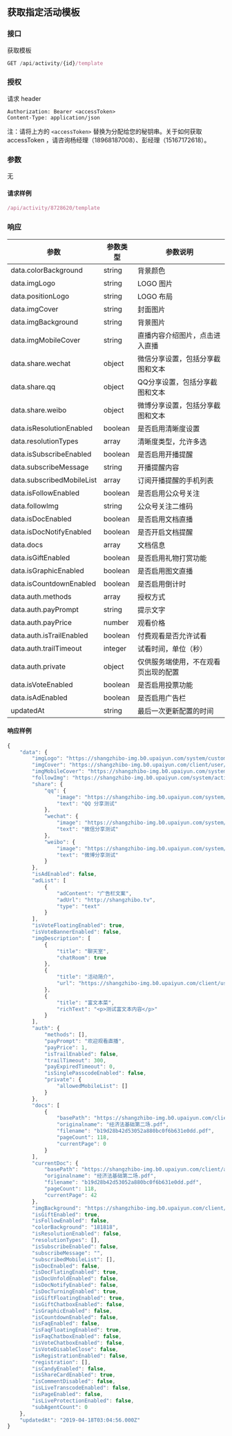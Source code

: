 ## 获取指定活动模板

### 接口

获取模板

```js
GET /api/activity/{id}/template
```

### 授权

请求 header

```
Authorization: Bearer <accessToken>
Content-Type: application/json
```

注：请将上方的 `<accessToken>` 替换为分配给您的秘钥串。关于如何获取 accessToken ，请咨询杨经理（18968187008）、彭经理（15167172618）。

### 参数

无

#### 请求样例

```js
/api/activity/8728620/template
```

### 响应

| 参数 | 参数类型 | 参数说明 |
| --- | --- | --- |
| data.colorBackground | string | 背景颜色 |
| data.imgLogo | string | LOGO 图片 |
| data.positionLogo | string | LOGO 布局 |
| data.imgCover | string | 封面图片 |
| data.imgBackground | string | 背景图片 |
| data.imgMobileCover | string | 直播内容介绍图片，点击进入直播 |
| data.share.wechat | object | 微信分享设置，包括分享截图和文本 |
| data.share.qq | object | QQ分享设置，包括分享截图和文本 |
| data.share.weibo | object | 微博分享设置，包括分享截图和文本 |
| data.isResolutionEnabled | boolean | 是否启用清晰度设置 |
| data.resolutionTypes | array | 清晰度类型，允许多选 |
| data.isSubscribeEnabled | boolean | 是否启用开播提醒 |
| data.subscribeMessage | string | 开播提醒内容 |
| data.subscribedMobileList | array | 订阅开播提醒的手机列表 |
| data.isFollowEnabled | boolean | 是否启用公众号关注 |
| data.followImg | string | 公众号关注二维码 |
| data.isDocEnabled | boolean | 是否启用文档直播 |
| data.isDocNotifyEnabled | boolean | 是否开启文档提醒 |
| data.docs | array | 文档信息 |
| data.isGiftEnabled | boolean | 是否启用礼物打赏功能 |
| data.isGraphicEnabled | boolean | 是否启用图文直播 |
| data.isCountdownEnabled | boolean | 是否启用倒计时 |
| data.auth.methods | array | 授权方式 |
| data.auth.payPrompt | string | 提示文字 |
| data.auth.payPrice | number | 观看价格 |
| data.auth.isTrailEnabled | boolean | 付费观看是否允许试看 |
| data.auth.trailTimeout | integer | 试看时间，单位（秒） |
| data.auth.private | object | 仅供服务端使用，不在观看页出现的配置 |
| data.isVoteEnabled | boolean | 是否启用投票功能 |
| data.isAdEnabled | boolean | 是否启用广告栏 |
| updatedAt | string | 最后一次更新配置的时间 |

#### 响应样例

```js
{
    "data": {
        "imgLogo": "https://shangzhibo-img.b0.upaiyun.com/system/custom/shangzhibo/logo.svg",
        "imgCover": "https://shangzhibo-img.b0.upaiyun.com/client/user/100020/1507690130834/1507690130805_01.jpg",
        "imgMobileCover": "https://shangzhibo-img.b0.upaiyun.com/system/activity/template/default-mobile-index.png",
        "followImg": "https://shangzhibo-img.b0.upaiyun.com/system/activity/template/followImg.jpg",
        "share": {
            "qq": {
                "image": "https://shangzhibo-img.b0.upaiyun.com/system/activity/template/default-share-img.png",
                "text": "QQ 分享测试"
            },
            "wechat": {
                "image": "https://shangzhibo-img.b0.upaiyun.com/system/activity/template/default-share-img.png",
                "text": "微信分享测试"
            },
            "weibo": {
                "image": "https://shangzhibo-img.b0.upaiyun.com/system/activity/template/default-share-img.png",
                "text": "微博分享测试"
            }
        },
        "isAdEnabled": false,
        "adList": [
            {
                "adContent": "广告栏文案",
                "adUrl": "http://shangzhibo.tv",
                "type": "text"
            }
        ],
        "isVoteFloatingEnabled": true,
        "isVoteBannerEnabled": false,
        "imgDescription": [
            {
                "title": "聊天室",
                "chatRoom": true
            },
            {
                "title": "活动简介",
                "url": "https://shangzhibo-img.b0.upaiyun.com/client/user/100020/1511935321718/1511935321682_01.jpg"
            },
            {
                "title": "富文本菜",
                "richText": "<p>测试富文本内容</p>"
            }
        ],
        "auth": {
            "methods": [],
            "payPrompt": "欢迎观看直播",
            "payPrice": 1,
            "isTrailEnabled": false,
            "trailTimeout": 300,
            "payExpiredTimeout": 0,
            "isSinglePasscodeEnabled": false,
            "private": {
                "allowedMobileList": []
            }
        },
        "docs": [
            {
                "basePath": "https://shangzhibo-img.b0.upaiyun.com/client/activity/5966003/doc/1556100891653",
                "originalname": "经济法基础第二场.pdf",
                "filename": "b19d28b42d53052a880bc0f6b631e0dd.pdf",
                "pageCount": 118,
                "currentPage": 0
            }
        ],
        "currentDoc": {
            "basePath": "https://shangzhibo-img.b0.upaiyun.com/client/activity/5966003/doc/1556100891653",
            "originalname": "经济法基础第二场.pdf",
            "filename": "b19d28b42d53052a880bc0f6b631e0dd.pdf",
            "pageCount": 118,
            "currentPage": 42
        },
        "imgBackground": "https://shangzhibo-img.b0.upaiyun.com/client/user/100020/1507693918419/1507693918391_08.jpg",
        "isGiftEnabled": true,
        "isFollowEnabled": false,
        "colorBackground": "181818",
        "isResolutionEnabled": false,
        "resolutionTypes": [],
        "isSubscribeEnabled": false,
        "subscribeMessage": "",
        "subscribedMobileList": [],
        "isDocEnabled": false,
        "isDocFlatingEnabled": true,
        "isDocUnfoldEnabled": false,
        "isDocNotifyEnabled": false,
        "isDocTurningEnabled": true,
        "isGiftFloatingEnabled": true,
        "isGiftChatboxEnabled": false,
        "isGraphicEnabled": false,
        "isCountdownEnabled": false,
        "isFaqEnabled": false,
        "isFaqFloatingEnabled": true,
        "isFaqChatboxEnabled": false,
        "isVoteChatboxEnabled": false,
        "isVoteDisableClose": false,
        "isRegistrationEnabled": false,
        "registration": [],
        "isCandyEnabled": false,
        "isShareCardEnabled": true,
        "isCommentDisabled": false,
        "isLiveTranscodeEnabled": false,
        "isPageEnabled": false,
        "isLiveProtectionEnabled": false,
        "subAgentCount": 0
    },
    "updatedAt": "2019-04-18T03:04:56.000Z"
}
```



